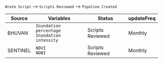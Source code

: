 `Wrote Script` --> `Scripts Reviewed` --> `Pipeline Created`

| Source  | Variables | Status | updateFreq |
| ------------- | ------------- | ------------- | ------------- |
| BHUVAN  | `Inundation percentage`<br>`Inundation intensity` | Scripts Reviewed | Monthly |
| SENTINEL  | `NDVI`<br>`NDBI`  | Scripts Reviewed | Monthly |


